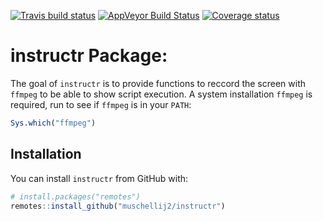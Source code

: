 
[![Travis build
status](https://travis-ci.com/muschellij2/instructr.svg?branch=master)](https://travis-ci.com/muschellij2/instructr)
[![AppVeyor Build
Status](https://ci.appveyor.com/api/projects/status/github/muschellij2/instructr?branch=master&svg=true)](https://ci.appveyor.com/project/muschellij2/instructr)
[![Coverage
status](https://codecov.io/gh/muschellij2/instructr/branch/master/graph/badge.svg)](https://codecov.io/gh/muschellij2/instructr)
<!-- README.md is generated from README.Rmd. Please edit that file -->

# instructr Package:

The goal of `instructr` is to provide functions to reccord the screen
with `ffmpeg` to be able to show script execution. A system installation
`ffmpeg` is required, run to see if `ffmpeg` is in your `PATH`:

``` r
Sys.which("ffmpeg")
```

## Installation

You can install `instructr` from GitHub with:

``` r
# install.packages("remotes")
remotes::install_github("muschellij2/instructr")
```
